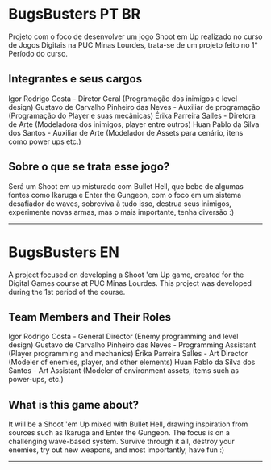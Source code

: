 # BugsBusters PT BR
Projeto com o foco de desenvolver um jogo Shoot em Up realizado no curso de Jogos Digitais na PUC Minas Lourdes, trata-se de um projeto feito no 1° Período do curso.

## Integrantes e seus cargos

Igor Rodrigo Costa - Diretor Geral (Programação dos inimigos e level design)
Gustavo de Carvalho Pinheiro das Neves - Auxiliar de programação (Programação do Player e suas mecânicas)
Érika Parreira Salles - Diretora de Arte (Modeladora dos inimigos, player entre outros)
Huan Pablo da Silva dos Santos - Auxiliar de Arte (Modelador de Assets para cenário, itens como power ups etc.)

## Sobre o que se trata esse jogo?
Será um Shoot em up misturado com Bullet Hell, que bebe de algumas fontes como Ikaruga e Enter the Gungeon, com o foco em um sistema desafiador de waves, sobreviva à tudo isso, destrua seus inimigos, experimente novas armas, mas o mais importante, tenha diversão :) 

---------------------------------------

# BugsBusters EN

A project focused on developing a Shoot 'em Up game, created for the Digital Games course at PUC Minas Lourdes. This project was developed during the 1st period of the course.

## Team Members and Their Roles

Igor Rodrigo Costa - General Director (Enemy programming and level design)
Gustavo de Carvalho Pinheiro das Neves - Programming Assistant (Player programming and mechanics)
Érika Parreira Salles - Art Director (Modeler of enemies, player, and other elements)
Huan Pablo da Silva dos Santos - Art Assistant (Modeler of environment assets, items such as power-ups, etc.)

## What is this game about?
It will be a Shoot 'em Up mixed with Bullet Hell, drawing inspiration from sources such as Ikaruga and Enter the Gungeon. The focus is on a challenging wave-based system. Survive through it all, destroy your enemies, try out new weapons, and most importantly, have fun :)

***
